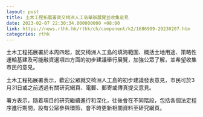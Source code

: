 ```yaml
---
layout: post
title: 土木工程拓展署就交椅洲人工島舉辦展覽並收集意見
date: 2023-02-07 22:30:34.000000000 +08:00
link: https://news.rthk.hk/rthk/ch/component/k2/1686909-20230207.htm
categories: rthk
---
```


土木工程拓展署於本周四起，就交椅洲人工島的填海範圍、概括土地用途、策略性運輸基建及可能融資選項四方面的初步建議舉行展覽，加強公眾了解，並希望收集市民的意見。

土木工程拓展署表示，歡迎公眾就交椅洲人工島的初步建議發表意見，市民可於3月31日或之前透過有關研究網頁、電郵、郵寄或傳真提交意見。

署方表示，隨着項目的研究繼續進行和深化，往後會在不同階段，包括各個法定程序進行期間，設有公眾參與環節，會不時更新相關資料至研究網頁。
